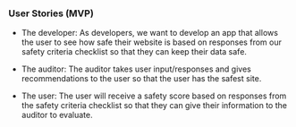 ### User Stories (MVP)
- The developer: As developers, we want to develop an app that allows the user to see how safe their website is based on responses from our safety criteria checklist so that they can keep their data safe.

- The auditor: The auditor takes user input/responses and gives recommendations to the user so that the user has the safest site.

- The user: The user will receive a safety score based on responses from the safety criteria checklist so that they can give their information to the auditor to evaluate.
